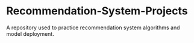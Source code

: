 # Recommendation-System-Projects
A repository used to practice recommendation system algorithms and model deployment.
